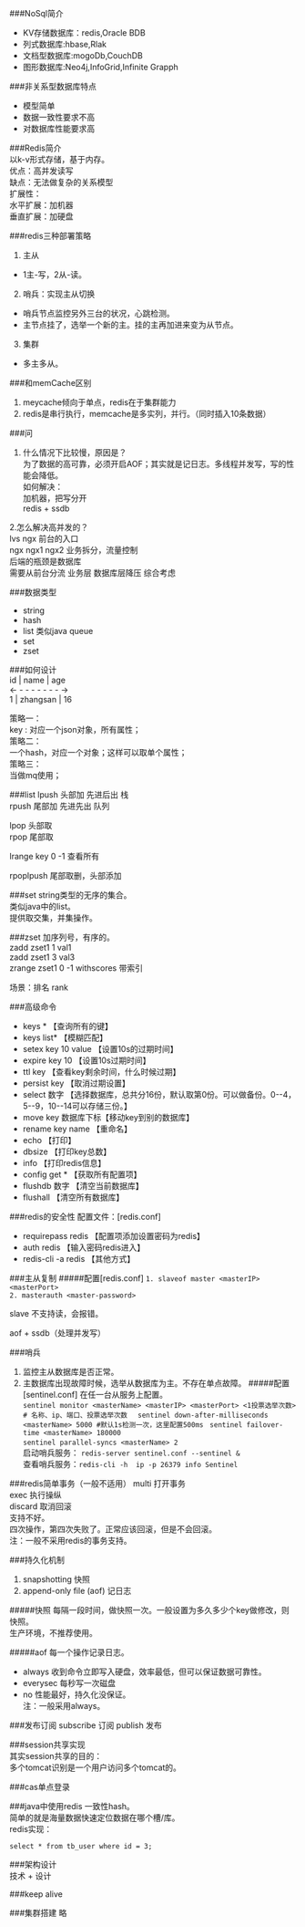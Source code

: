 ###NoSql简介
- KV存储数据库：redis,Oracle BDB
- 列式数据库:hbase,Rlak
- 文档型数据库:mogoDb,CouchDB
- 图形数据库:Neo4j,InfoGrid,Infinite Grapph


###非关系型数据库特点  
- 模型简单
- 数据一致性要求不高
- 对数据库性能要求高


###Redis简介  
以k-v形式存储，基于内存。  
优点：高并发读写  
缺点：无法做复杂的关系模型  
扩展性：  
水平扩展：加机器    
垂直扩展：加硬盘  


###redis三种部署策略  
1. 主从
 - 1主-写，2从-读。
2. 哨兵：实现主从切换
 - 哨兵节点监控另外三台的状况，心跳检测。
 - 主节点挂了，选举一个新的主。挂的主再加进来变为从节点。
3. 集群
 - 多主多从。


###和memCache区别  
1. meycache倾向于单点，redis在于集群能力
2. redis是串行执行，memcache是多实列，并行。（同时插入10条数据）


###问  
1. 什么情况下比较慢，原因是？  
为了数据的高可靠，必须开启AOF；其实就是记日志。多线程并发写，写的性能会降低。  
如何解决：  
加机器，把写分开  
redis + ssdb  

2.怎么解决高并发的？  
lvs ngx 前台的入口  
ngx ngx1 ngx2 业务拆分，流量控制  
后端的瓶颈是数据库  
需要从前台分流 业务层 数据库层降压 综合考虑  

   
###数据类型
- string
- hash
- list 类似java queue
- set
- zset


###如何设计  
id | name     |  age  
<- - -  - - - - - ->     
1  | zhangsan | 16 

策略一：  
key : 对应一个json对象，所有属性；      
策略二：  
一个hash，对应一个对象；这样可以取单个属性；  
策略三：  
当做mq使用；  
  
###list
lpush 头部加 先进后出 栈  
rpush 尾部加 先进先出 队列  

lpop 头部取   
rpop 尾部取  

lrange key 0 -1  查看所有  

rpoplpush 尾部取删，头部添加  


###set
string类型的无序的集合。  
类似java中的list。  
提供取交集，并集操作。


###zset
加序列号，有序的。   
zadd zset1 1 val1  
zadd zset1 3 val3   
zrange zset1 0 -1 withscores  带索引  

场景：排名 rank  


###高级命令
- keys * 【查询所有的键】
- keys list* 【模糊匹配】
- setex key 10 value 【设置10s的过期时间】
- expire key 10 【设置10s过期时间】
- ttl key 【查看key剩余时间，什么时候过期】
- persist key 【取消过期设置】
- select 数字 【选择数据库，总共分16份，默认取第0份。可以做备份。0--4，5--9，10--14可以存储三份。】
- move key 数据库下标【移动key到别的数据库】
- rename key name 【重命名】
- echo 【打印】
- dbsize 【打印key总数】
- info 【打印redis信息】
- config get * 【获取所有配置项】
- flushdb 数字 【清空当前数据库】
- flushall 【清空所有数据库】


###redis的安全性 
配置文件：[redis.conf]
      
- requirepass redis 【配置项添加设置密码为redis】
- auth redis 【输入密码redis进入】
- redis-cli -a redis 【其他方式】  


###主从复制
#####配置[redis.conf]
```1. slaveof master <masterIP> <masterPort>```   
```2. masterauth <master-password>```

slave 不支持读，会报错。

aof + ssdb（处理并发写） 

###哨兵
1. 监控主从数据库是否正常。
2. 主数据库出现故障时候，选举从数据库为主。不存在单点故障。
#####配置[sentinel.conf]
在任一台从服务上配置。  
```sentinel monitor <masterName> <masterIP> <masterPort> <1投票选举次数> # 名称、ip、端口、投票选举次数  ```
```sentinel down-after-milliseconds <masterName> 5000 #默认1s检测一次，这里配置500ms ```
```sentinel failover-time <masterName> 180000  ```  
```sentinel parallel-syncs <masterName> 2 ```  
启动哨兵服务： ```redis-server sentinel.conf --sentinel & ```  
查看哨兵服务：```redis-cli -h  ip -p 26379 info Sentinel  ```  


###redis简单事务（一般不适用）
multi 打开事务    
exec 执行操纵  
discard 取消回滚  
支持不好。  
四次操作，第四次失败了。正常应该回滚，但是不会回滚。  
注：一般不采用redis的事务支持。  


###持久化机制  
1. snapshotting 快照  
2. append-only file (aof) 记日志

#####快照
每隔一段时间，做快照一次。一般设置为多久多少个key做修改，则快照。  
生产环境，不推荐使用。  

#####aof
每一个操作记录日志。
  
- always 收到命令立即写入硬盘，效率最低，但可以保证数据可靠性。  
- everysec 每秒写一次磁盘  
- no  性能最好，持久化没保证。  
注：一般采用always。  


###发布订阅 
	subscribe <channle> 订阅
	publish <channel> <content> 发布


###session共享实现  
其实session共享的目的：  
多个tomcat识别是一个用户访问多个tomcat的。  


###cas单点登录


###java中使用redis 
一致性hash。  
简单的就是海量数据快速定位数据在哪个槽/库。  
redis实现：   

    select * from tb_user where id = 3;


###架构设计  
技术 + 设计  


###keep alive  

###集群搭建 
略  

###